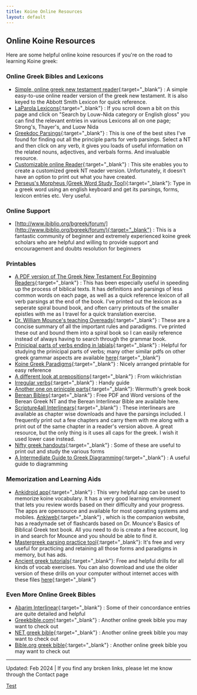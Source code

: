 ```yaml
---
title: Koine Online Resources
layout: default
---
```


## Online Koine Resources

Here are some helpful online koine resources if you're on the road to learning Koine greek: 

### Online Greek Bibles and Lexicons

* [Simple, online greek new testament reader](https://gntreader.com/){:target="_blank"} : A simple easy-to-use online reader version of the greek new testament. It is also keyed to the Abbott Smith Lexicon for quick reference.
* [LaParola Lexicons](https://www.laparola.net/greco/index.php){:target="_blank"} : If you scroll down a bit on this page and click on "Search by Louw-Nida category or English gloss" you can find the relevant entries in various Lexicons all on one page; Strong's, Thayer's, and Luow Nida
* [Greekdoc Parsings](https://greekdoc.github.io/){:target="_blank"} : This is one of the best sites I've found for finding out all the principle parts for verb parsings. Select a NT and then click on any verb, it gives you loads of useful information on the related nouns, adjectives, and verbals forms. And invaluable resource.
* [Customizable online Reader](https://biblewebapp.com/reader/){:target="_blank"} : This site enables you to create a customized greek NT reader version. Unfortunately, it doesn't have an option to print out what you have created.
* [Perseus's Morpheus (Greek Word Study Tool)](http://www.perseus.tufts.edu/hopper/morph?lang=greek){:target="_blank"}: Type in a greek word using an english keyboard and get its parsings, forms, lexicon entries etc. Very useful.

### Online Support

* [http://www.ibiblio.org/bgreek/forum/](http://www.ibiblio.org/bgreek/forum/){:target="_blank"} : This is a fantastic community of beginner and extremely experienced koine greek scholars who are helpful and willing to provide support and encouragement and doubts resolution for beginners

### Printables

* [A PDF version of The Greek New Testament
  For Beginning Readers](https://byzantinetext.com/wp-content/uploads/2017/08/RP2016-Readers-Edition.pdf){:target="_blank"} : This has been especially useful in speeding up the process of biblical texts. It has definitions and parsings of less common words on each page, as well as a quick reference lexicon of all verb parsings at the end of the book. I've printed out the lexicon as a seperate spiral bound book, and often carry printouts of the smaller epistles with me as I travel for a quick translation exercise.
* [Dr. William Mounce's teaching Overeads](http://ntgreek.org/swc/GreekCO411/mounce.pdf){:target="_blank"} : These are a concise summary of all the important rules and paradigms. I've printed these out and bound them into a spiral book so I can easily reference instead of always having to search through the grammar book.
* [Prinicipal parts of verbs ending in labials](https://www.promotelatin.org/images/stories/pdf/Greek/GREEKCoreverbs-stemlabial.pdf){:target="_blank"} : Helpful for studying the prinicipal parts of verbs; many other similar pdfs on other greek grammar aspects are available [here](https://www.promotelatin.org/images/stories/pdf/Greek/){:target="_blank"}
* [Koine Greek Paradigms](https://docs.google.com/viewer?a=v&pid=sites&srcid=ZGVmYXVsdGRvbWFpbnxpY2hlZ3JlZWt8Z3g6NTNkYmE4MjYxMzFiZjA0ZQ){:target="_blank"} : Nicely arranged printable for easy reference
* [A different look at prepositions](https://www.wikichristian.org/wiki/en/index.php?title=Koine_Greek:_Prepositions&oldid=669404){:target="_blank"} : From wikichristian
* [Irregular verbs](http://pietrociavarella.altervista.org/wp-content/uploads/2020/11/irregularverbsgnt.pdf){:target="_blank"} : Handy guide
* [Another one on prinicple parts](https://wermuthsgreekbook.files.wordpress.com/2008/08/principal-parts-of-greek-verbs-chart.pdf){:target="_blank"}: Wermuth's greek book
* [Berean Bibles](https://berean.bible/downloads.htm){:target="_blank"} : Free PDF and Word versions of the Berean Greek NT and the Berean Interlinear Bible are available here.
* [Scripture4all Interlinears](https://www.scripture4all.org/OnlineInterlinear/Greek_Index.htm){:target="_blank"} : These interlinears are available as chapter wise downloads and have the parsings included. I frequently print out a few chapters and carry them with me along with a print out of the same chapter in a reader's version above. A great resource, but the only thing is it uses all caps for the greek. I wish it used lower case instead.
* [Nifty greek handouts](https://classics.uchicago.edu/people/helma-dik/nifty-greek-handouts){:target="_blank"} : Some of these are useful to print out and study the various forms
* [A Intermediate Guide to Greek Diagramming](http://ericsowell.com/things-i-make/koineworks-diagramming){:target="_blank"} : A useful guide to diagramming

### Memorization and Learning Aids

* [Ankidroid app](https://apps.ankiweb.net/){:target="_blank"} : This very helpful app can be used to memorize koine vocabulary. It has a very good learning environment that lets you review words based on their difficulty and your progress. The apps are opensource and available for most operating systems and mobiles. [Ankiweb](https://ankiweb.net/about){:target="_blank"} , which is the companion website, has a readymade set of flashcards based on Dr. Mounce's Basics of Biblical Greek text book. All you need to do is create a free account, log in and search for Mounce and you should be able to find it.
* [Mastergreek parsing practice tool](https://www.mastergreek.com/){:target="_blank"}: It's free and very useful for practicing and retaining all those forms and paradigms in memory, but has ads.
* [Ancient greek tutorials](http://atticgreek.org/){:target="_blank"}: Free and helpful drills for all kinds of vocab exercises. You can also download and use the older version of these drills on your computer without internet acces with these files [here](https://ucbclassics.dreamhosters.com/ancgreek/AGTdownload.zip){:target="_blank"}

### Even More Online Greek Bibles

* [Abarim Interlinear](https://www.abarim-publications.com/Interlinear-New-Testament/index.html){:target="_blank"} : Some of their concordance entries are quite detailed and helpful
* [Greekbible.com](http://www.greekbible.com/){:target="_blank"} : Another online greek bible you may want to check out
* [NET greek bible](https://netbible.org/bible){:target="_blank"} : Another online greek bible you may want to check out
* [Bible.org greek bible](https://thebible.org/gt/index){:target="_blank"} : Another online greek bible you may want to check out

---------------------

Updated: Feb 2024 | If you find any broken links, please let me know through the Contact page

[Test](/Pages/Resources/Koine_Resources_Books)
